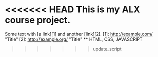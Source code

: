 <<<<<<< HEAD
This is my ALX course project.
=======
Some text with [a link][1] and
another [link][2].
[1]: http://example.com/ "Title"
[2]: http://example.org/ "Title"
** HTML, CSS, JAVASCRIPT
>>>>>>> update_script
